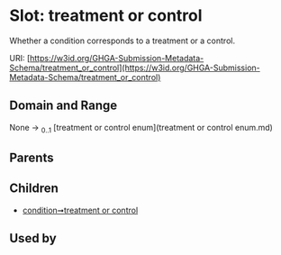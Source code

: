 
# Slot: treatment or control


Whether a condition corresponds to a treatment or a control.

URI: [https://w3id.org/GHGA-Submission-Metadata-Schema/treatment_or_control](https://w3id.org/GHGA-Submission-Metadata-Schema/treatment_or_control)


## Domain and Range

None &#8594;  <sub>0..1</sub> [treatment or control enum](treatment or control enum.md)

## Parents


## Children

 *  [condition➞treatment or control](condition_treatment_or_control.md)

## Used by

